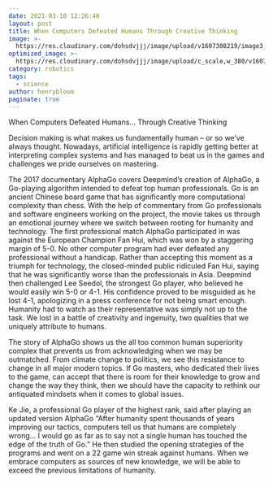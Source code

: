 ```yaml
---
date: 2021-03-10 12:26:40
layout: post
title: When Computers Defeated Humans Through Creative Thinking
image: >-
  https://res.cloudinary.com/dohsdvjjj/image/upload/v1607308219/image3_wxmsjo.png
optimized_image: >-
  https://res.cloudinary.com/dohsdvjjj/image/upload/c_scale,w_380/v1607308219/image3_wxmsjo.png
category: robotics
tags:
  - science
author: henrybloom
paginate: true
---
```


When Computers Defeated Humans… Through Creative Thinking

Decision making is what makes us fundamentally human – or so we’ve always thought. Nowadays, artificial intelligence is rapidly getting better at interpreting complex systems and has managed to beat us in the games and challenges we pride ourselves on mastering.


The 2017 documentary AlphaGo covers Deepmind’s creation of AlphaGo, a Go-playing algorithm intended to defeat top human professionals. Go is an ancient Chinese board game that has significantly more computational complexity than chess. With the help of commentary from Go professionals and software engineers working on the project, the movie takes us through an emotional journey where we switch between rooting for humanity and technology. The first professional match AlphaGo participated in was against the European Champion Fan Hui, which was won by a staggering margin of 5-0. No other computer program had ever defeated any professional without a handicap. Rather than accepting this moment as a triumph for technology, the closed-minded public ridiculed Fan Hui, saying that he was significantly worse than the professionals in Asia. Deepmind then challenged Lee Seedol, the strongest Go player, who believed he would easily win 5-0 or 4-1. His confidence proved to be misguided as he lost 4-1, apologizing in a press conference for not being smart enough. Humanity had to watch as their representative was simply not up to the task. We lost in a battle of creativity and ingenuity, two qualities that we uniquely attribute to humans. 


The story of AlphaGo shows us the all too common human superiority complex that prevents us from acknowledging when we may be outmatched. From climate change to politics, we see this resistance to change in all major modern topics. If Go masters, who dedicated their lives to the game, can accept that there is room for their knowledge to grow and change the way they think, then we should have the capacity to rethink our antiquated mindsets when it comes to global issues. 


Ke Jie, a professional Go player of the highest rank, said after playing an updated version AlphaGo “After humanity spent thousands of years improving our tactics, computers tell us that humans are completely wrong... I would go as far as to say not a single human has touched the edge of the truth of Go.” He then studied the opening strategies of the programs and went on a 22 game win streak against humans. When we embrace computers as sources of new knowledge, we will be able to exceed the previous limitations of humanity.




